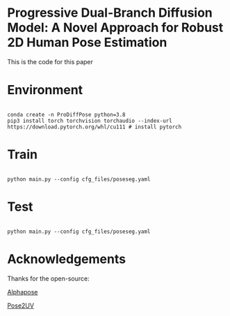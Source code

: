 Progressive Dual-Branch Diffusion Model: A Novel Approach for Robust 2D Human Pose Estimation
=
This is the code for this paper

Environment
=
```

conda create -n ProDiffPose python=3.8
pip3 install torch torchvision torchaudio --index-url https://download.pytorch.org/whl/cu111 # install pytorch

```

Train
=
```

python main.py --config cfg_files/poseseg.yaml

```

Test
=
```

python main.py --config cfg_files/poseseg.yaml

```
Acknowledgements
=
Thanks for the open-source:

[Alphapose](https://github.com/MVIG-SJTU/AlphaPose)

[Pose2UV](https://github.com/boycehbz/Pose2UV?tab=readme-ov-file)
